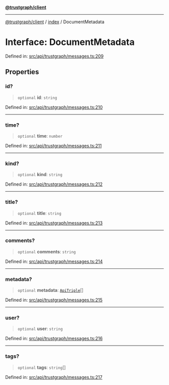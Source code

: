 [**@trustgraph/client**](../../README.md)

***

[@trustgraph/client](../../README.md) / [index](../README.md) / DocumentMetadata

# Interface: DocumentMetadata

Defined in: [src/api/trustgraph/messages.ts:209](https://github.com/trustgraph-ai/trustgraph-ts-client/blob/4700024d623d01d40c50072d60c021f3b6c60b54/src/api/trustgraph/messages.ts#L209)

## Properties

### id?

> `optional` **id**: `string`

Defined in: [src/api/trustgraph/messages.ts:210](https://github.com/trustgraph-ai/trustgraph-ts-client/blob/4700024d623d01d40c50072d60c021f3b6c60b54/src/api/trustgraph/messages.ts#L210)

***

### time?

> `optional` **time**: `number`

Defined in: [src/api/trustgraph/messages.ts:211](https://github.com/trustgraph-ai/trustgraph-ts-client/blob/4700024d623d01d40c50072d60c021f3b6c60b54/src/api/trustgraph/messages.ts#L211)

***

### kind?

> `optional` **kind**: `string`

Defined in: [src/api/trustgraph/messages.ts:212](https://github.com/trustgraph-ai/trustgraph-ts-client/blob/4700024d623d01d40c50072d60c021f3b6c60b54/src/api/trustgraph/messages.ts#L212)

***

### title?

> `optional` **title**: `string`

Defined in: [src/api/trustgraph/messages.ts:213](https://github.com/trustgraph-ai/trustgraph-ts-client/blob/4700024d623d01d40c50072d60c021f3b6c60b54/src/api/trustgraph/messages.ts#L213)

***

### comments?

> `optional` **comments**: `string`

Defined in: [src/api/trustgraph/messages.ts:214](https://github.com/trustgraph-ai/trustgraph-ts-client/blob/4700024d623d01d40c50072d60c021f3b6c60b54/src/api/trustgraph/messages.ts#L214)

***

### metadata?

> `optional` **metadata**: [`ApiTriple`](ApiTriple.md)[]

Defined in: [src/api/trustgraph/messages.ts:215](https://github.com/trustgraph-ai/trustgraph-ts-client/blob/4700024d623d01d40c50072d60c021f3b6c60b54/src/api/trustgraph/messages.ts#L215)

***

### user?

> `optional` **user**: `string`

Defined in: [src/api/trustgraph/messages.ts:216](https://github.com/trustgraph-ai/trustgraph-ts-client/blob/4700024d623d01d40c50072d60c021f3b6c60b54/src/api/trustgraph/messages.ts#L216)

***

### tags?

> `optional` **tags**: `string`[]

Defined in: [src/api/trustgraph/messages.ts:217](https://github.com/trustgraph-ai/trustgraph-ts-client/blob/4700024d623d01d40c50072d60c021f3b6c60b54/src/api/trustgraph/messages.ts#L217)
